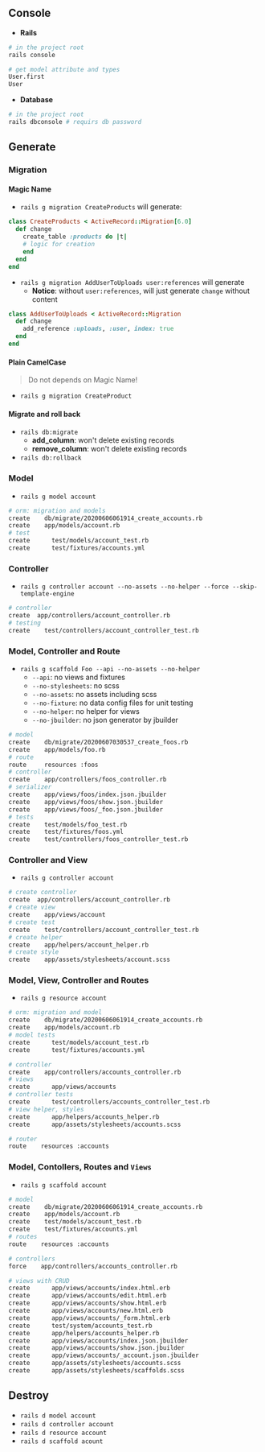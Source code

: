   
## Console
- **Rails**
```sh
# in the project root
rails console

# get model attribute and types
User.first
User
```
- **Database**
```sh
# in the project root
rails dbconsole # requirs db password
```

## Generate
### Migration
#### Magic Name
- `rails g migration CreateProducts` will generate:
```ruby
class CreateProducts < ActiveRecord::Migration[6.0]
  def change
    create_table :products do |t|
    # logic for creation
    end
  end
end
```
- `rails g migration AddUserToUploads user:references` will generate
  - **Notice**: without `user:references`, will just generate `change` without content
```ruby
class AddUserToUploads < ActiveRecord::Migration
  def change
    add_reference :uploads, :user, index: true
  end
end
```
#### Plain CamelCase
> Do not depends on Magic Name!
- `rails g migration CreateProduct`
#### Migrate and roll back
- `rails db:migrate`
  - **add_column**: won't delete existing records
  - **remove_column**: won't delete existing records
- `rails db:rollback`


### Model
- `rails g model account`
```sh
# orm: migration and models
create    db/migrate/20200606061914_create_accounts.rb
create    app/models/account.rb
# test
create      test/models/account_test.rb
create      test/fixtures/accounts.yml
```
### Controller
- `rails g controller account --no-assets --no-helper --force --skip-template-engine
`
```sh
# controller
create  app/controllers/account_controller.rb
# testing
create    test/controllers/account_controller_test.rb
```
### Model, Controller and Route
- `rails g scaffold Foo --api --no-assets --no-helper`
  - `--api`: no views and fixtures
  - `--no-stylesheets`: no scss
  - `--no-assets`: no assets including scss 
  - `--no-fixture`: no data config files for unit testing
  - `--no-helper`: no helper for views
  - `--no-jbuilder`: no json generator by jbuilder
```sh
# model
create    db/migrate/20200607030537_create_foos.rb
create    app/models/foo.rb
# route
route     resources :foos
# controller
create    app/controllers/foos_controller.rb
# serializer
create    app/views/foos/index.json.jbuilder
create    app/views/foos/show.json.jbuilder
create    app/views/foos/_foo.json.jbuilder
# tests
create    test/models/foo_test.rb
create    test/fixtures/foos.yml
create    test/controllers/foos_controller_test.rb
```


### Controller and View
- `rails g controller account`
```sh
# create controller
create  app/controllers/account_controller.rb
# create view
create    app/views/account
# create test
create    test/controllers/account_controller_test.rb
# create helper
create    app/helpers/account_helper.rb
# create style
create    app/assets/stylesheets/account.scss
```
### Model, View, Controller and Routes
- `rails g resource account`
```sh
# orm: migration and model
create    db/migrate/20200606061914_create_accounts.rb
create    app/models/account.rb
# model tests
create      test/models/account_test.rb
create      test/fixtures/accounts.yml

# controller
create    app/controllers/accounts_controller.rb
# views
create      app/views/accounts
# controller tests
create      test/controllers/accounts_controller_test.rb
# view helper, styles
create      app/helpers/accounts_helper.rb
create      app/assets/stylesheets/accounts.scss

# router
route    resources :accounts
```
### Model, Contollers, Routes and `Views`
- `rails g scaffold account`
```sh
# model
create    db/migrate/20200606061914_create_accounts.rb
create    app/models/account.rb
create    test/models/account_test.rb
create    test/fixtures/accounts.yml
# routes
route    resources :accounts

# controllers
force    app/controllers/accounts_controller.rb

# views with CRUD
create      app/views/accounts/index.html.erb
create      app/views/accounts/edit.html.erb
create      app/views/accounts/show.html.erb
create      app/views/accounts/new.html.erb
create      app/views/accounts/_form.html.erb
create      test/system/accounts_test.rb
create      app/helpers/accounts_helper.rb
create      app/views/accounts/index.json.jbuilder
create      app/views/accounts/show.json.jbuilder
create      app/views/accounts/_account.json.jbuilder
create      app/assets/stylesheets/accounts.scss
create      app/assets/stylesheets/scaffolds.scss
```

## Destroy
- `rails d model account`
- `rails d controller account`
- `rails d resource account`
- `rails d scaffold acount`



